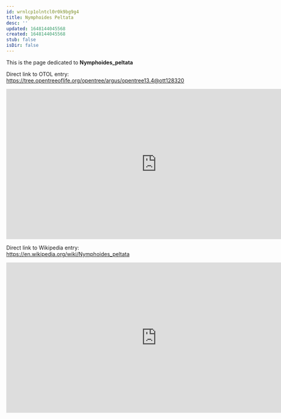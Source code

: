 ```yaml
---
id: wrnlcp1olntcl0r0k9bg9g4
title: Nymphoides Peltata
desc: ''
updated: 1648144045568
created: 1648144045568
stub: false
isDir: false
---
```

This is the page dedicated to **Nymphoides_peltata**


Direct link to OTOL entry: https://tree.opentreeoflife.org/opentree/argus/opentree13.4@ott128320



<html>
    <body>
    <iframe src="https://tree.opentreeoflife.org/opentree/argus/opentree13.4@ott128320"
    width="800" height="400" frameborder="0" allowfullscreen> </iframe>
    </body>
</html>
    


Direct link to Wikipedia entry: https://en.wikipedia.org/wiki/Nymphoides_peltata



<html>
    <body>
    <iframe src="https://en.wikipedia.org/wiki/Nymphoides_peltata"
    width="800" height="400" frameborder="0" allowfullscreen> </iframe>
    </body>
</html>
    
